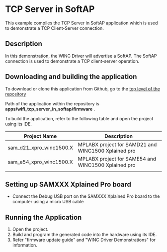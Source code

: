
# TCP Server in SoftAP

This example compiles the TCP Server in SoftAP application which is used to demonstrate a TCP Client-Server connection.

## Description

In this demonstration, the WINC Driver will advertise a SoftAP. The SoftAP connection is used to demonstrate a TCP client-server operation.

## Downloading and building the application

To download or clone this application from Github, go to the [top level of the repository](https://github.com/Microchip-MPLAB-Harmony/wireless_apps_winc1500)


Path of the application within the repository is **apps/wifi_tcp_server_in_softap/firmware** .

To build the application, refer to the following table and open the project using its IDE.

| Project Name      | Description                                    |
| ----------------- | ---------------------------------------------- |
| sam_d21_xpro_winc1500.X | MPLABX project for SAMD21 and WINC1500 Xplained pro |
| sam_e54_xpro_winc1500.X | MPLABX project for SAME54 and WINC1500 Xplained pro |
|||

## Setting up SAMXXX Xplained Pro board

- Connect the Debug USB port on the SAMXXX Xplained Pro board to the computer using a micro USB cable

## Running the Application

1. Open the project.
2. Build and program the generated code into the hardware using its IDE.
3. Refer "firmware update guide" and "WINC Driver Demonstrations" for information.
